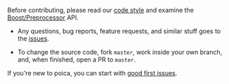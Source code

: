 Before contributing, please read our [code style] and examine the [Boost/Preprocessor] API.

[code style]: https://github.com/hirrolot/poica/wiki/Code-style
[Boost/Preprocessor]: https://www.boost.org/doc/libs/1_53_0/libs/preprocessor/doc/

 - Any questions, bug reports, feature requests, and similar stuff goes to the [issues].

 - To change the source code, fork `master`, work inside your own branch, and, when finished, open a PR to `master`.

If you're new to poica, you can start with [good first issues].

[issues]: https://github.com/hirrolot/poica/issues
[good first issues]: https://github.com/hirrolot/poica/labels/good%20first%20issue
